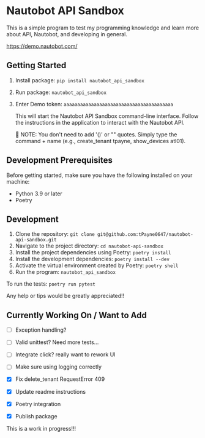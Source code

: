 # Nautobot API Sandbox

This is a simple program to test my programming knowledge and learn more about API, Nautobot, and developing in general.

https://demo.nautobot.com/

## Getting Started

1. Install package: `pip install nautobot_api_sandbox`
2. Run package: `nautobot_api_sandbox`
3. Enter Demo token: `aaaaaaaaaaaaaaaaaaaaaaaaaaaaaaaaaaaaaaaa`

   This will start the Nautobot API Sandbox command-line interface.
   Follow the instructions in the application to interact with the Nautobot API.
   
   :memo: NOTE: You don't need to add '()' or "" quotes. Simply type the command + name (e.g., create_tenant tpayne, show_devices atl01).


## Development Prerequisites

Before getting started, make sure you have the following installed on your machine:

- Python 3.9 or later
- Poetry
## Development

1. Clone the repository: `git clone git@github.com:tPayne0647/nautobot-api-sandbox.git`
2. Navigate to the project directory: `cd nautobot-api-sandbox`
3. Install the project dependencies using Poetry: `poetry install`
4. Install the development dependencies: `poetry install --dev`
4. Activate the virtual environment created by Poetry: `poetry shell`
5. Run the program: `nautobot_api_sandbox`

To run the tests: `poetry run pytest`

Any help or tips would be greatly appreciated!!

## Currently Working On / Want to Add

- [ ] Exception handling?
- [ ] Valid unittest? Need more tests...
- [ ] Integrate click? really want to rework UI
- [ ] Make sure using logging correctly
- [x] Fix delete_tenant RequestError 409
- [x] Update readme instructions
- [x] Poetry integration
- [x] Publish package


This is a work in progress!!!

